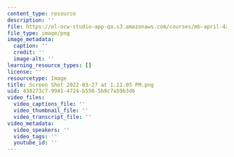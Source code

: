 ```yaml
---
content_type: resource
description: ''
file: https://ol-ocw-studio-app-qa.s3.amazonaws.com/courses/mb-april-4a/screen-shot-2022-03-27-at-11105-pm.png
file_type: image/png
image_metadata:
  caption: ''
  credit: ''
  image-alt: ''
learning_resource_types: []
license: ''
resourcetype: Image
title: Screen Shot 2022-03-27 at 1.11.05 PM.png
uid: 438273c7-9941-4724-b558-5b9c7a59b3d6
video_files:
  video_captions_file: ''
  video_thumbnail_file: ''
  video_transcript_file: ''
video_metadata:
  video_speakers: ''
  video_tags: ''
  youtube_id: ''
---
```


